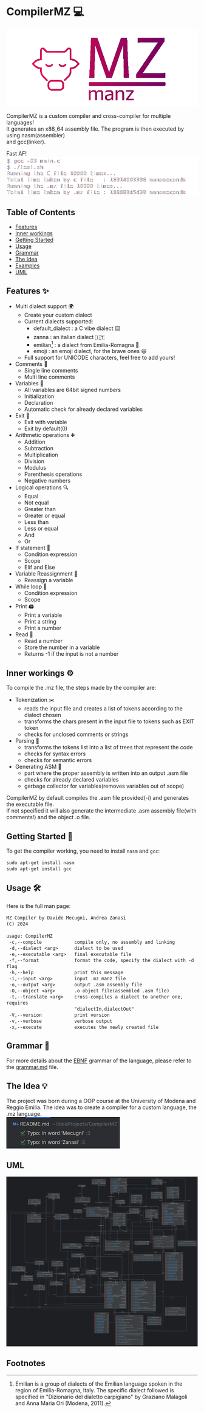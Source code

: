 # CompilerMZ :computer:

![Compiler logo](READMESOURCES/logo.png)

CompilerMZ is a custom compiler and cross-compiler for multiple languages! \
It generates an x86_64 assembly file. The program is then executed by using nasm(assembler) \
and gcc(linker).

Fast AF! \
![C vs MZ](READMESOURCES/CvsMZ.png)

## Table of Contents

- [Features](#features-sparkles)
- [Inner workings](#inner-workings-gear)
- [Getting Started](#getting-started-rocket)
- [Usage](#usage-hammer_and_wrench)
- [Grammar](#grammar-book)
- [The Idea](#the-idea-bulb)
- [Examples](examples.md)
- [UML](#UML)

## Features :sparkles:

- Multi dialect support :earth_africa:
    - Create your custom dialect
    - Current dialects supported:
        - default_dialect : a C vibe dialect :keyboard:
        - zanna : an italian dialect :it:
        - emilian[^1] : a dialect from Emilia-Romagna :spaghetti:
        - emoji : an emoji dialect, for the brave ones :smiley:
    - Full support for UNICODE characters, feel free to add yours!
- Comments :speech_balloon:
    - Single line comments
    - Multi line comments
- Variables :abacus:
    - All variables are 64bit signed numbers
    - Initialization
    - Declaration
    - Automatic check for already declared variables
- Exit :door:
    - Exit with variable
    - Exit by default(0)
- Arithmetic operations :heavy_plus_sign:
    - Addition
    - Subtraction
    - Multiplication
    - Division
    - Modulus
    - Parenthesis operations
    - Negative numbers
- Logical operations :mag:
    - Equal
    - Not equal
    - Greater than
    - Greater or equal
    - Less than
    - Less or equal
    - And
    - Or
- If statement :triangular_flag_on_post:
    - Condition expression
    - Scope
    - Elif and Else
- Variable Reassignment :arrows_counterclockwise:
    - Reassign a variable
- While loop :repeat:
    - Condition expression
    - Scope
- Print :printer:
    - Print a variable
    - Print a string
    - Print a number
- Read :blue_book:
    - Read a number
    - Store the number in a variable
    - Returns -1 if the input is not a number

## Inner workings :gear:

To compile the .mz file, the steps made by the compiler are:

- Tokenization :scissors:
    - reads the input file and creates a list of tokens according to the dialect chosen
    - transforms the chars present in the input file to tokens such as EXIT token
    - checks for unclosed comments or strings
- Parsing :deciduous_tree:
    - transforms the tokens list into a list of trees that represent the code
    - checks for syntax errors
    - checks for semantic errors
- Generating ASM :hammer:
    - part where the proper assembly is written into an output .asm file
    - checks for already declared variables
    - garbage collector for variables(removes variables out of scope)

CompilerMZ by default compiles the .asm file provided(-i) and generates the executable file. \
If not specified it will also generate the intermediate .asm assembly file(with comments!) and the object .o file.

## Getting Started :rocket:

To get the compiler working, you need to install `nasm` and `gcc`:

```shell
sudo apt-get install nasm
sudo apt-get install gcc
```

## Usage :hammer_and_wrench:

Here is the full man page:

```shell
MZ Compiler by Davide Mecugni, Andrea Zanasi
(C) 2024

usage: CompilerMZ
 -c,--compile            compile only, no assembly and linking
 -d,--dialect <arg>      dialect to be used
 -e,--executable <arg>   final executable file
 -f,--format             format the code, specify the dialect with -d flag
 -h,--help               print this message
 -i,--input <arg>        input .mz manz file
 -o,--output <arg>       output .asm assembly file
 -O,--object <arg>       .o object file(assembled .asm file)
 -t,--translate <arg>    cross-compiles a dialect to another one, requires
                         "dialectIn,dialectOut"
 -V,--version            print version
 -v,--verbose            verbose output
 -x,--execute            executes the newly created file
```

## Grammar :book:

For more details about the [EBNF](https://en.wikipedia.org/wiki/Extended_Backus%E2%80%93Naur_form) grammar of the
language, please refer to the [grammar.md](grammar.md) file.

## The Idea :bulb:

The project was born during a OOP course at the University of Modena and Reggio Emilia. The idea was to create a
compiler for a custom language, the .mz language.  
<img src="READMESOURCES/warning.png" alt="CompilerMZ"></img>

## UML
![UML Image](READMESOURCES/CompilerMZUML.jpg)
## Footnotes

[^1]: Emilian is a group of dialects of the Emilian language spoken in the region of Emilia-Romagna, Italy. The specific
dialect followed is specified in "Dizionario del dialetto carpigiano" by Graziano Malagoli and Anna Maria Ori (Modena,
2011).
